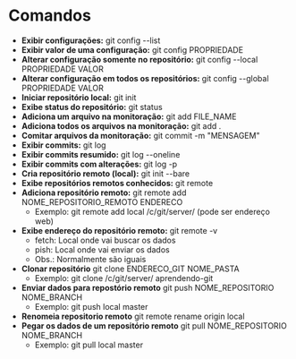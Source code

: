 # Comandos

- **Exibir configurações:** git config --list
- **Exibir valor de uma configuração:** git config PROPRIEDADE
- **Alterar configuração somente no repositório:** git config --local PROPRIEDADE VALOR
- **Alterar configuração em todos os repositórios:** git config --global PROPRIEDADE VALOR
- **Iniciar repositório local:** git init
- **Exibe status do repositório:** git status
- **Adiciona um arquivo na monitoração:** git add FILE_NAME
- **Adiciona todos os arquivos na monitoração:** git add .
- **Comitar arquivos da monitoração:** git commit -m "MENSAGEM"
- **Exibir commits:** git log
- **Exibir commits resumido:** git log --oneline
- **Exibir commits com alterações:** git log -p
- **Cria repositório remoto (local):** git init --bare
- **Exibe repositórios remotos conhecidos:** git remote
- **Adiciona repositório remoto:** git remote add NOME_REPOSITORIO_REMOTO ENDERECO
  - Exemplo: git remote add local /c/git/server/ (pode ser endereço web)
- **Exibe endereço do repositório remoto:** git remote -v
  - fetch: Local onde vai buscar os dados
  - pish: Local onde vai enviar os dados
  - Obs.: Normalmente são iguais
- **Clonar repositório** git clone ENDERECO_GIT NOME_PASTA
  - Exemplo: git clone /c/git/server/ aprendendo-git
- **Enviar dados para repostório remoto** git push NOME_REPOSITORIO NOME_BRANCH
  - Exemplo: git push local master
- **Renomeia repositorio remoto** git remote rename origin local
- **Pegar os dados de um repositório remoto** git pull NOME_REPOSITORIO NOME_BRANCH
  - Exemplo: git pull local master
